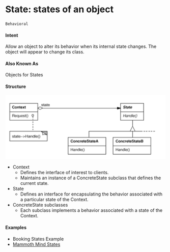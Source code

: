 # State: states of an object
`Behavioral`

#### Intent
Allow an object to alter its behavior when its internal state changes. The object will appear to change its class.

#### Also Known As
Objects for States

#### Structure
![State](../../../../../../../config/state.png)

- Context
	- Defines the interface of interest to clients.
	- Maintains an instance of a ConcreteState subclass that defines the current state.
- State
	- Defines an interface for encapsulating the behavior associated with a particular state of the Context.
- ConcreteState subclasses
	- Each subclass implements a behavior associated with a state of the Context.
	
#### Examples
- Booking States Example
- [Mammoth Mind States](https://github.com/kalyanramswamy/java-design-patterns/tree/master/state)